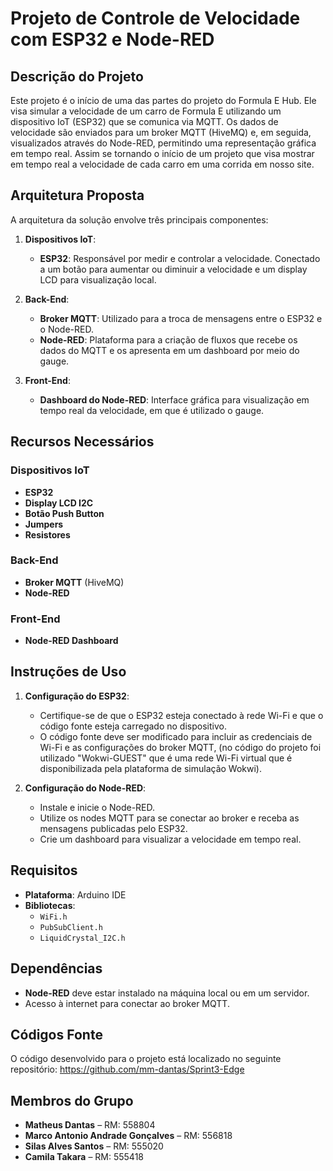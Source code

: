 # Projeto de Controle de Velocidade com ESP32 e Node-RED

## Descrição do Projeto

Este projeto é o início de uma das partes do projeto do Formula E Hub. Ele visa simular a velocidade de um carro de Formula E utilizando um dispositivo IoT (ESP32) que se comunica via MQTT. Os dados de velocidade são enviados para um broker MQTT (HiveMQ) e, em seguida, visualizados através do Node-RED, permitindo uma representação gráfica em tempo real. Assim se tornando o início de um projeto que visa mostrar em tempo real a velocidade de cada carro em uma corrida em nosso site.

## Arquitetura Proposta

A arquitetura da solução envolve três principais componentes:

1. **Dispositivos IoT**:
   - **ESP32**: Responsável por medir e controlar a velocidade. Conectado a um botão para aumentar ou diminuir a velocidade e um display LCD para visualização local.

2. **Back-End**:
   - **Broker MQTT**: Utilizado para a troca de mensagens entre o ESP32 e o Node-RED.
   - **Node-RED**: Plataforma para a criação de fluxos que recebe os dados do MQTT e os apresenta em um dashboard por meio do gauge.

3. **Front-End**:
   - **Dashboard do Node-RED**: Interface gráfica para visualização em tempo real da velocidade, em que é utilizado o gauge.

## Recursos Necessários

### Dispositivos IoT
- **ESP32**
- **Display LCD I2C**
- **Botão Push Button**
- **Jumpers**
- **Resistores**

### Back-End
- **Broker MQTT** (HiveMQ)
- **Node-RED**

### Front-End
- **Node-RED Dashboard**

## Instruções de Uso

1. **Configuração do ESP32**:
   - Certifique-se de que o ESP32 esteja conectado à rede Wi-Fi e que o código fonte esteja carregado no dispositivo.
   - O código fonte deve ser modificado para incluir as credenciais de Wi-Fi e as configurações do broker MQTT, (no código do projeto foi utilizado "Wokwi-GUEST" que é uma rede Wi-Fi virtual que é disponibilizada pela plataforma de simulação Wokwi).

2. **Configuração do Node-RED**:
   - Instale e inicie o Node-RED.
   - Utilize os nodes MQTT para se conectar ao broker e receba as mensagens publicadas pelo ESP32.
   - Crie um dashboard para visualizar a velocidade em tempo real.

## Requisitos

- **Plataforma**: Arduino IDE
- **Bibliotecas**:
  - `WiFi.h`
  - `PubSubClient.h`
  - `LiquidCrystal_I2C.h`

## Dependências

- **Node-RED** deve estar instalado na máquina local ou em um servidor.
- Acesso à internet para conectar ao broker MQTT.

## Códigos Fonte

O código desenvolvido para o projeto está localizado no seguinte repositório: https://github.com/mm-dantas/Sprint3-Edge



## Membros do Grupo

- **Matheus Dantas** – RM: 558804
- **Marco Antonio Andrade Gonçalves** – RM: 556818
- **Silas Alves Santos** – RM: 555020
- **Camila Takara** – RM: 555418
